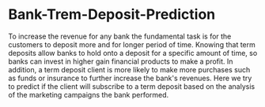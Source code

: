 # Bank-Trem-Deposit-Prediction


To increase the revenue for any bank the fundamental task is for the customers to deposit more and for longer period of time. Knowing that term deposits allow banks to hold onto a deposit for a specific amount of time, so banks can invest in higher gain financial products to make a profit. In addition, a term deposit client is more likely to make more purchases such as funds or insurance to further increase the bank's revenues. Here we try to predict if the client will subscribe to a term deposit based on the analysis of the marketing campaigns the bank performed.
